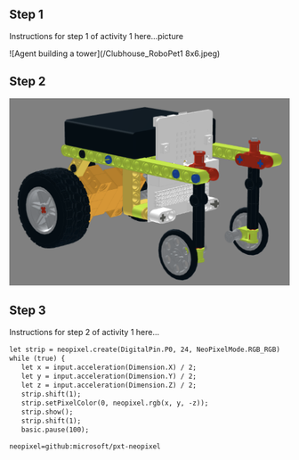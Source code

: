## Step 1

Instructions for step 1 of activity 1 here...picture

![Agent building a tower](/Clubhouse_RoboPet1 8x6.jpeg)

## Step 2

![Agent building a tower](/image/GeekServoSmallKart.png)

## Step 3


Instructions for step 2 of activity 1 here...

```blocks
let strip = neopixel.create(DigitalPin.P0, 24, NeoPixelMode.RGB_RGB)
while (true) {
   let x = input.acceleration(Dimension.X) / 2;
   let y = input.acceleration(Dimension.Y) / 2;
   let z = input.acceleration(Dimension.Z) / 2;
   strip.shift(1);
   strip.setPixelColor(0, neopixel.rgb(x, y, -z));
   strip.show();
   strip.shift(1);
   basic.pause(100);

```


```package
neopixel=github:microsoft/pxt-neopixel
```



<script src="https://makecode.com/gh-pages-embed.js"></script><script>makeCodeRender("{{ site.makecode.home_url }}", "{{ site.github.owner_name }}/{{ site.github.repository_name }}");</script>

